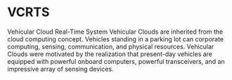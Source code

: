 # VCRTS
Vehicular Cloud Real-Time System
Vehicular Clouds are inherited from the cloud computing concept. Vehicles standing in a parking lot can corporate computing, sensing, communication, and physical resources. Vehicular Clouds were motivated by the realization that present-day vehicles are equipped with powerful onboard computers, powerful transceivers, and an impressive array of sensing devices. 
